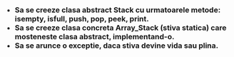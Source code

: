 <h3>
<ul>
<li>Sa se creeze clasa abstract Stack cu urmatoarele metode: isempty, isfull, push, pop, peek, print.<br></li>
<li>Sa se creeze clasa concreta Array_Stack (stiva statica) care mosteneste clasa abstract, implementand-o.<br></li>
<li>Sa se arunce o exceptie, daca stiva devine vida sau plina.</li>
</ul>
</h3>
